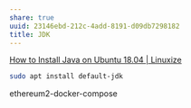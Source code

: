 ```yaml
---
share: true
uuid: 23146ebd-212c-4add-8191-d09db7298182
title: JDK
---
```

[How to Install Java on Ubuntu 18.04 | Linuxize](https://linuxize.com/post/install-java-on-ubuntu-18-04/)

``` bash
sudo apt install default-jdk
```

ethereum2-docker-compose